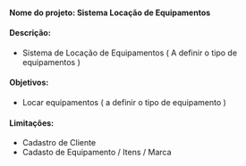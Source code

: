 #### Nome do projeto: Sistema Locação de Equipamentos


#### Descrição:

- Sistema de Locação de Equipamentos ( A definir o tipo de equipamentos )


#### Objetivos:

- Locar equipamentos ( a definir o tipo de equipamento )

#### Limitações:

- Cadastro de Cliente
- Cadasto de Equipamento / Itens / Marca






